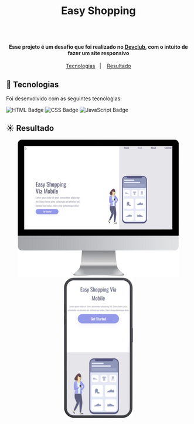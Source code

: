 <h1 align="center">Easy Shopping</h1>
  <br/>
  
  <br/>

<h4 align="center">Esse projeto é um desafio que foi realizado no <a href="https://rodolfomori.com.br/devclub-comercial/">Devclub</a>, com o intuito de fazer um site responsivo</h4>

<p align="center">
  <a href="#rocket-technologies">Tecnologias</a>&nbsp;&nbsp;&nbsp;|&nbsp;&nbsp;&nbsp;
  <a href="#sunny-result">Resultado</a>
</p>


## :rocket: Tecnologias

Foi desenvolvido com as seguintes tecnologias:

 <img src="https://img.shields.io/badge/HTML5-%23E34F26?style=for-the-badge&logoColor=white" alt="HTML Badge">
 <img src="https://img.shields.io/badge/CSS3-%231572B6?style=for-the-badge&logoColor=white" alt="CSS Badge">
 <img src="https://img.shields.io/badge/JavaScript-%23F7DF1E?style=for-the-badge&logo=javascript&logoColor=black" alt="JavaScript Badge">

 ## :sunny: Resultado

 <div align="center">
<img src="https://github.com/jhonatangustavo/easy-shopping/blob/master/assets/Computer1-model.png?raw=true" alt="logo-computer">
<img width= 190px; src="https://github.com/jhonatangustavo/easy-shopping/blob/master/assets/cellphone1-model.png?raw=true" alt="logo-cellphone">
 </div>
